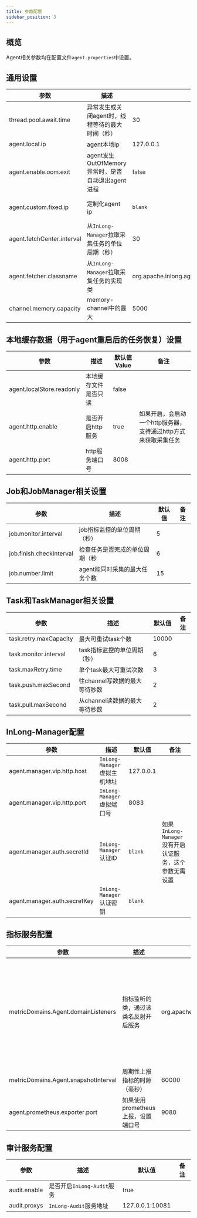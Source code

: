 ```yaml
---
title: 参数配置
sidebar_position: 3
---
```


## 概览
Agent相关参数均在配置文件`agent.properties`中设置。

## 通用设置

| 参数                         | 描述                                  | 默认值 Value                                             | 备注                                                   |
|----------------------------|-------------------------------------|-------------------------------------------------------|------------------------------------------------------|
| thread.pool.await.time     | 异常发生或关闭agent时，线程等待的最大时间（秒）          | 30                                                    |                                                      |
| agent.local.ip             | agent本地ip                           | 127.0.0.1                                             |                                                      |
| agent.enable.oom.exit      | agent发生OutOfMemory异常时，是否自动退出agent进程 | false                                                 |                                                      |
| agent.custom.fixed.ip      | 定制化agent ip                         | `blank`                                               | 如果`agent.local.ip`和`agent.custom.fixed.ip`都设置，优先使用后者 |
| agent.fetchCenter.interval | 从`InLong-Manager`拉取采集任务的单位周期（秒）     | 30                                                    |                                                      |
| agent.fetcher.classname    | 从`InLong-Manager`拉取采集任务的实现类         | org.apache.inlong.agent.plugin.fetcher.ManagerFetcher | 这个参数用于支持fetcher的可插拔化功能                               |
| channel.memory.capacity    | memory-channel中的最大                  | 5000                                                  |                                                      |

## 本地缓存数据（用于agent重启后的任务恢复）设置

| 参数                        | 描述         | 默认值 Value | 备注                                  |
|---------------------------|------------|-----------|-------------------------------------|
| agent.localStore.readonly | 本地缓存文件是否只读 | false     |                                     |
| agent.http.enable         | 是否开启http服务 | true      | 如果开启，会启动一个http服务器，支持通过http方式来获取采集任务 |
| agent.http.port           | http服务端口号  | 8008      |                                     |

## Job和JobManager相关设置

| 参数                       | 描述                | 默认值 | 备注  |
|--------------------------|-------------------|-----|-----|
| job.monitor.interval     | job指标监控的单位周期（秒）   | 5   |     |
| job.finish.checkInterval | 检查任务是否完成的单位周期（秒   | 6   |     |
| job.number.limit         | agent能同时采集的最大任务个数 | 15  |     |

## Task和TaskManager相关设置

| 参数                     | 描述                 | 默认值   | 备注  |
|------------------------|--------------------|-------|-----|
| task.retry.maxCapacity | 最大可重试task个数        | 10000 |     |
| task.monitor.interval  | task指标监控的单位周期（秒）   | 6     |     |
| task.maxRetry.time     | 单个task最大可重试次数      | 3     |     |
| task.push.maxSecond    | 往channel写数据的最大等待秒数 | 2     |     |
| task.pull.maxSecond    | 从channel读数据的最大等待秒数 | 2     |     |

## InLong-Manager配置

| 参数                           | 描述                      | 默认值       | 备注                                  |
|------------------------------|-------------------------|-----------|-------------------------------------|
| agent.manager.vip.http.host  | `InLong-Manager` 虚拟主机地址 | 127.0.0.1 |                                     |
| agent.manager.vip.http.port  | `InLong-Manager` 虚拟端口号  | 8083      |                                     |
| agent.manager.auth.secretId  | `InLong-Manager` 认证ID   | `blank`   | 如果`InLong-Manager`没有开启认证服务，这个参数无需设置 |
| agent.manager.auth.secretKey | `InLong-Manager` 认证密钥   | `blank`   |                                     |

## 指标服务配置

| 参数                                   | 描述                     | 默认值                                                           | 备注                      |
|--------------------------------------|------------------------|---------------------------------------------------------------|-------------------------|
| metricDomains.Agent.domainListeners  | 指标监听的类，通过该类名反射开启服务     | org.apache.inlong.agent.metrics.AgentPrometheusMetricListener | 支持多种方式的指标上报，不同实现类名用空格分割 |
| metricDomains.Agent.snapshotInterval | 周期性上报指标的时隙（毫秒）         | 60000                                                         |                         |
| agent.prometheus.exporter.port       | 如果使用prometheus上报，设置端口号 | 9080                                                          |                         |

## 审计服务配置

| 参数           | 描述                   | 默认值             | 备注  |
|--------------|----------------------|-----------------|-----|
| audit.enable | 是否开启`InLong-Audit`服务 | true            |     |
| audit.proxys | `InLong-Audit`服务地址   | 127.0.0.1:10081 |     |

